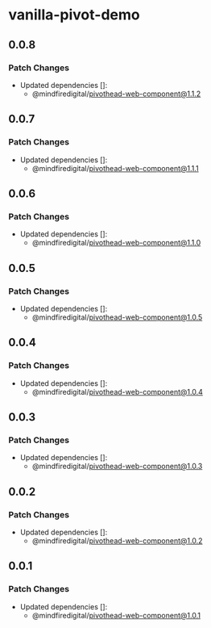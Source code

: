 # vanilla-pivot-demo

## 0.0.8

### Patch Changes

- Updated dependencies []:
  - @mindfiredigital/pivothead-web-component@1.1.2

## 0.0.7

### Patch Changes

- Updated dependencies []:
  - @mindfiredigital/pivothead-web-component@1.1.1

## 0.0.6

### Patch Changes

- Updated dependencies []:
  - @mindfiredigital/pivothead-web-component@1.1.0

## 0.0.5

### Patch Changes

- Updated dependencies []:
  - @mindfiredigital/pivothead-web-component@1.0.5

## 0.0.4

### Patch Changes

- Updated dependencies []:
  - @mindfiredigital/pivothead-web-component@1.0.4

## 0.0.3

### Patch Changes

- Updated dependencies []:
  - @mindfiredigital/pivothead-web-component@1.0.3

## 0.0.2

### Patch Changes

- Updated dependencies []:
  - @mindfiredigital/pivothead-web-component@1.0.2

## 0.0.1

### Patch Changes

- Updated dependencies []:
  - @mindfiredigital/pivothead-web-component@1.0.1

